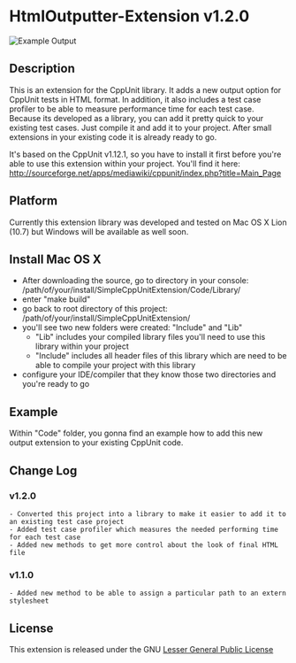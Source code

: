 HtmlOutputter-Extension v1.2.0
==============================

![Example Output](http://andysmiles4games.com/GitHub/Images/Output-Example.jpg)

## Description
This is an extension for the CppUnit library. It adds a new output option for CppUnit tests in HTML format.
In addition, it also includes a test case profiler to be able to measure performance time for each test case. Because its developed
as a library, you can add it pretty quick to your existing test cases. Just compile it and add it to your project.
After small extensions in your existing code it is already ready to go.

It's based on the CppUnit v1.12.1, so you have to install it first before you're able to use this extension
within your project. You'll find it here: http://sourceforge.net/apps/mediawiki/cppunit/index.php?title=Main_Page

## Platform
Currently this extension library was developed and tested on Mac OS X Lion (10.7) but Windows will be available as well soon.

## Install Mac OS X

- After downloading the source, go to directory in your console: /path/of/your/install/SimpleCppUnitExtension/Code/Library/
- enter "make build"
- go back to root directory of this project: /path/of/your/install/SimpleCppUnitExtension/
- you'll see two new folders were created: "Include" and "Lib"
	- "Lib" includes your compiled library files you'll need to use this library within your project
	- "Include" includes all header files of this library which are need to be able to compile your project with this library
- configure your IDE/compiler that they know those two directories and you're ready to go

## Example
Within "Code" folder, you gonna find an example how to add this new output extension to your existing CppUnit code.

## Change Log
### v1.2.0
	- Converted this project into a library to make it easier to add it to an existing test case project
	- Added test case profiler which measures the needed performing time for each test case
	- Added new methods to get more control about the look of final HTML file
	
### v1.1.0
	- Added new method to be able to assign a particular path to an extern stylesheet

## License

This extension is released under the GNU [Lesser General Public License](http://www.gnu.org/licenses/old-licenses/lgpl-2.1.html)